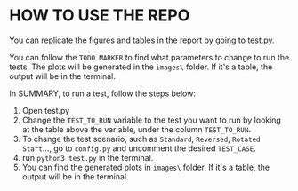 # HOW TO USE THE REPO 

You can replicate the figures and tables in the report by going to test.py.

You can follow the `TODO MARKER` to find what parameters to change to run the tests.
The plots will be generated in the `images\` folder. If it's a table, the output will be in the terminal.

In SUMMARY, to run a test, follow the steps below:
1) Open test.py
2) Change the `TEST_TO_RUN` variable to the test you want to run by looking at the table above the variable, under the column `TEST_TO_RUN`.
3) To change the test scenario, such as `Standard`, `Reversed`, `Rotated Start`..., go to `config.py` and uncomment the desired `TEST_CASE`.
4) run `python3 test.py` in the terminal.
5) You can find the generated plots in `images\` folder. If it's a table, the output will be in the terminal.
